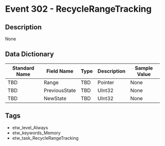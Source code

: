 # Event 302 - RecycleRangeTracking

## Description
None

## Data Dictionary
|Standard Name|Field Name|Type|Description|Sample Value|
|---|---|---|---|---|
|TBD|Range|TBD|Pointer|None|None|
|TBD|PreviousState|TBD|UInt32|None|None|
|TBD|NewState|TBD|UInt32|None|None|

## Tags
* etw_level_Always
* etw_keywords_Memory
* etw_task_RecycleRangeTracking